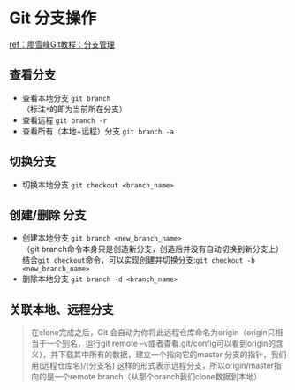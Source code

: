 # Git 分支操作
[ref：廖雪峰Git教程：分支管理](https://www.liaoxuefeng.com/wiki/896043488029600/900003767775424)

## 查看分支  
- 查看本地分支 `git branch`   
  （标注`*`的即为当前所在分支）
- 查看远程 `git branch -r`  
- 查看所有（本地+远程）分支 `git branch -a`  

## 切换分支  
- 切换本地分支 `git checkout <branch_name>`  

## 创建/删除 分支
- 创建本地分支 `git branch <new_branch_name>`  
  （git branch命令本身只是创造新分支，创造后并没有自动切换到新分支上）  
  结合`git checkout`命令，可以实现创建并切换分支:`git checkout -b <new_branch_name>`  
- 删除本地分支 `git branch -d <branch_name>`  


## 关联本地、远程分支  
> 在clone完成之后，Git 会自动为你将此远程仓库命名为origin（origin只相当于一个别名，运行git remote –v或者查看.git/config可以看到origin的含义），并下载其中所有的数据，建立一个指向它的master 分支的指针，我们用(远程仓库名)/(分支名) 这样的形式表示远程分支，所以origin/master指向的是一个remote branch（从那个branch我们clone数据到本地）
